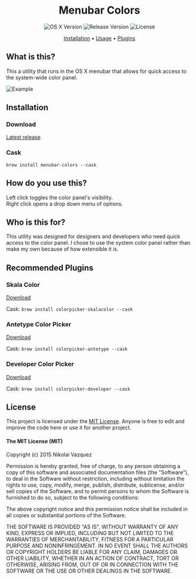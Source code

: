 <h1 align="center">Menubar Colors</h1>

<p align="center">
    <img alt="OS X Version"    src="http://img.shields.io/badge/OS%20X-10.10%2B-lightgrey.svg"/>
    <img alt="Release Version" src="https://img.shields.io/badge/release-v2.3.0-orange.svg"/>
    <img alt="License"         src="https://img.shields.io/badge/license-MIT-blue.svg"/>
</p>

<p align="center">
    <a href="#installation">Installation</a>
  • <a href="#how-do-you-use-this">Usage</a>
  • <a href="#recommended-plugins">Plugins</a>
</p>

## What is this?

This a utility that runs in the OS X menubar that allows for quick access to the
system-wide color panel.

![Example](./Example.jpg)

## Installation

### Download

[Latest release](https://github.com/nvzqz/Menubar-Colors/releases/latest)

### Cask

`brew install menubar-colors --cask`

## How do you use this?

Left click toggles the color panel's visibility. <br/>
Right click opens a drop down menu of options.

## Who is this for?

This utility was designed for designers and developers who need quick access to
the color panel. I chose to use the system color panel rather than make my own
because of how extensible it is.

## Recommended Plugins

### Skala Color

[Download](http://bjango.com/mac/skalacolor/)

Cask: `brew install colorpicker-skalacolor --cask`

### Antetype Color Picker

[Download](http://www.antetype.com/blog/2014/03/updated-antetype-color-picker-1-4-1/)

Cask: `brew install colorpicker-antetype --cask`

### Developer Color Picker

[Download](http://download.panic.com/picker/)

Cask: `brew install colorpicker-developer --cask`

## License

This project is licensed under the [MIT License](http://opensource.org/licenses/MIT).
Anyone is free to edit and improve the code here or use it for another project.

#### The MIT License (MIT)

Copyright (c) 2015 Nikolai Vazquez

Permission is hereby granted, free of charge, to any person obtaining a copy
of this software and associated documentation files (the "Software"), to deal
in the Software without restriction, including without limitation the rights
to use, copy, modify, merge, publish, distribute, sublicense, and/or sell
copies of the Software, and to permit persons to whom the Software is
furnished to do so, subject to the following conditions:

The above copyright notice and this permission notice shall be included in
all copies or substantial portions of the Software.

THE SOFTWARE IS PROVIDED "AS IS", WITHOUT WARRANTY OF ANY KIND, EXPRESS OR
IMPLIED, INCLUDING BUT NOT LIMITED TO THE WARRANTIES OF MERCHANTABILITY,
FITNESS FOR A PARTICULAR PURPOSE AND NONINFRINGEMENT. IN NO EVENT SHALL THE
AUTHORS OR COPYRIGHT HOLDERS BE LIABLE FOR ANY CLAIM, DAMAGES OR OTHER
LIABILITY, WHETHER IN AN ACTION OF CONTRACT, TORT OR OTHERWISE, ARISING FROM,
OUT OF OR IN CONNECTION WITH THE SOFTWARE OR THE USE OR OTHER DEALINGS IN
THE SOFTWARE.
